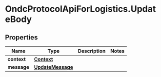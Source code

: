 # OndcProtocolApiForLogistics.UpdateBody

## Properties
Name | Type | Description | Notes
------------ | ------------- | ------------- | -------------
**context** | [**Context**](Context.md) |  | 
**message** | [**UpdateMessage**](UpdateMessage.md) |  | 
